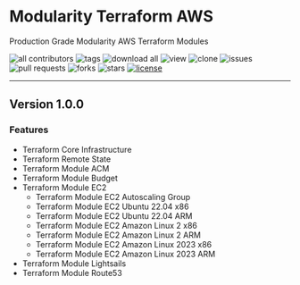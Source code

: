 # Modularity Terraform AWS

Production Grade Modularity AWS Terraform Modules

![all contributors](https://img.shields.io/github/contributors/devopscorner/tf-aws-modules)
![tags](https://img.shields.io/github/v/tag/devopscorner/tf-aws-modules?sort=semver)
![download all](https://img.shields.io/github/downloads/devopscorner/tf-aws-modules/total.svg)
![view](https://views.whatilearened.today/views/github/devopscorner/tf-aws-modules.svg)
![clone](https://img.shields.io/badge/dynamic/json?color=success&label=clone&query=count&url=https://raw.githubusercontent.com/devopscorner/tf-aws-modules/master/clone.json?raw=True&logo=github)
![issues](https://img.shields.io/github/issues/devopscorner/tf-aws-modules)
![pull requests](https://img.shields.io/github/issues-pr/devopscorner/tf-aws-modules)
![forks](https://img.shields.io/github/forks/devopscorner/tf-aws-modules)
![stars](https://img.shields.io/github/stars/devopscorner/tf-aws-modules)
[![license](https://img.shields.io/github/license/devopscorner/tf-aws-modules)](https://img.shields.io/github/license/devopscorner/tf-aws-modules)

---
## Version 1.0.0

### Features

- Terraform Core Infrastructure
- Terraform Remote State
- Terraform Module ACM
- Terraform Module Budget
- Terraform Module EC2
  - Terraform Module EC2 Autoscaling Group
  - Terraform Module EC2 Ubuntu 22.04 x86
  - Terraform Module EC2 Ubuntu 22.04 ARM
  - Terraform Module EC2 Amazon Linux 2 x86
  - Terraform Module EC2 Amazon Linux 2 ARM
  - Terraform Module EC2 Amazon Linux 2023 x86
  - Terraform Module EC2 Amazon Linux 2023 ARM
- Terraform Module Lightsails
- Terraform Module Route53